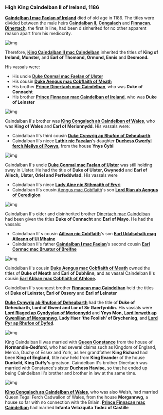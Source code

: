 ### High King Caindelban II of Ireland, 1186

**[Caindelban I mac Faelan of Ireland](../p/caindelban_i_mac_faelan_1114.md)** died of old age in 1186. The titles were divided between the male heirs **[Caindalban II](../p/caindelban_ii_mac_caindelban_1147.md)**, **[Congalach](../p/congalach_ab_caindelban_1148.md)** and **[Finnacan](../p/finnacan_mac_caindelban_1161.md)**. **[Dinertach](../p/dinertach_mac_caindelban_1141.md)**, the first in line, had been disinherited for no other apparent reason apart from his mediocrity.

![img](11-King-Caidelban-II-1186/sons1.jpg)

Therefore, **[King Caindalban II mac Caindelban](../p/caindelban_ii_mac_caindelban_1147.md)** inherited the titles of **King of Ireland, Munster,** and **Earl of Thomond, Ormond, Ennis** and **Desmond.**

His vassals were:
- His uncle **[Duke Conmal mac Faelan of Ulster](../p/conmal_mac_faelan_1122.md)**
- His cousin **[Duke Aengus mac Cobflaith of Meath](../p/aengus_i_mac_cobflaith_1123.md)**
- His brother **[Prince Dinertach mac Caindelban](../p/dinertach_mac_caindelban_1141.md)**, who was **Duke of Connacht**
- His brother **[Prince Finnacan mac Caindelban of Ireland](../p/finnacan_mac_caindelban_1161.md)**, who was **Duke of Leinster**

![img](11-King-Caidelban-II-1186/map1.jpg)

Caindalban II's brother was **[King Congalach ab Caindelban of Wales](../p/congalach_ab_caindelban_1148.md)**, who was **King of Wales** and **Earl of Merionnydd.** His vassals were:

- Caindalban II's third cousin **[Duke Cynwrig ap Rhufon of Deheubarth](../p/cynwrig_ap_rhufon_1157.md)**
- Caindalban II's niece **[Lathir nic Faealan](../p/lathir_nic_faelan_1162.md)**'s daughter **[Duchess Gwerfyl ferch Meilys of Powys](../p/gwerfyl_ferch_meilys_1180.md)**, from the house **Ynys Cybi**

![img](11-King-Caidelban-II-1186/map2.jpg)

Caindalban II's uncle **[Duke Conmal mac Faelan of Ulster](../p/conmal_mac_faelan_1122.md)** was still holding sway in Ulster. He had the title of **Duke of Ulster, Gwynedd** and **Earl of Ailech, Ulster, Oriel and Perfeddwlad.** His vassals were 

- Caindalban II's niece **[Lady Aine nic Sithmaith of Eryri](../p/aine_ferch_sithmaith_1169.md)**
- Caindalban II's cousin [Aengus mac Cobflaith](../p/aengus_i_mac_cobflaith_1123.md)'s son **[Lord Rian ab Aengus of Ceredigion](../p/rian_ab_aengus_1144.md)**

![img](11-King-Caidelban-II-1186/map3.jpg)

Caindalban II's older and disinherited brother [Dinertach mac Caindelban](../p/dinertach_mac_caindelban_1141.md) had been given the titles **Duke of Connacht** and **Earl of Mayo.** He had the vassals:

- Caindalban II' s cousin **[Aillean nic Cobflaith](../p/aileann_nic_cobflaith_1128.md)**'s son **[Earl Udalschalk mag Aileann of Ui Mhaine](../p/udalschalk_mag_aileann_1145.md)**
- Caindalban II's father **[Caindalban I mac Faelan](../p/caindelban_i_mac_faelan_1114.md)**'s second cousin **[Earl Cormac mac Bruatur of Breifne](../p/cormac_mac_bruatur_1133.md)**

![img](11-King-Caidelban-II-1186/map4.jpg)

Caindelban II's cousin **[Duke Aengus mac Cobflaith of Meath](../p/aengus_i_mac_cobflaith_1123.md)** owned the titles of **Duke of Meath** and **Earl of Dubhlinn**, and as vassal Caindelban II's cousin **[Earl Abban mac Cobflaith of Athlone](../p/abban_mac_cobflaith_1132.md).**

Caindelban II's youngest brother **[Finnacan mac Caindelban](../p/finnacan_mac_caindelban_1161.md)** held the titles of **Duke of Leinster, Earl of Ossory** and **Earl of Leinster**

[**Duke Cynwrig ab Rhufon of Deheubarth**](../p/cynwrig_ap_rhufon_1157.md) had the title of **Duke of Deheubarth, Lord of Gwent and Lor of Sir Gaerfyrddin.** His vassals were [**Lord Riaged ap Cyndyylan of Merionnydd**](../p/riaged_ap_cynddylan_1169.md) and **Ynys Mon,** [**Lord Iorweth ap Gwenllian of Morgannwg**](../p/iorwerth_ap_gwenllian_1129.md), **Lady Haer 'the Foolish' of Brycheniog**, and **[Lord Pyr ap Rhufon of Dyfed](../p/pyr_ap_rhufon_1160.md)**. 

![img](11-King-Caidelban-II-1186/map5.jpg)

King Caindalban II was married with **[Queen Constance](../p/constance_randolph_1144.md)** from the house of **Normandie-Bedford,** who had several claims such as Kingdom of England, Mercia, Duchy of Essex and York, as her grandfather **King Richard** had been **King of England,** title now held from **King Evander** of the house **Dunkeld, King Duffy's** greatson. Caindelban II's brother Dinertach was married with Constance's sister **Duchess Hawise,** so that he ended up being Caindelban II's brother and brother in law at the same time.

![img](11-King-Caidelban-II-1186/din1.jpg)

[**King Congalach ap Caindelban of Wales**](../p/congalach_ab_caindelban_1148.md), who was also Welsh, had married Queen Tegal Ferch Cadwallon of Wales, from the house **Morgannwg,** a house so far with no connection with the Briain. [**Prince Finnacan mac Caindelban**](../p/finnacan_mac_caindelban_1161.md) had married **Infanta Velazquita Todez of Castille**